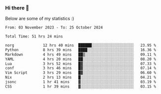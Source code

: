 ### Hi there 👋
Below are some of my statistics :)

<!--START_SECTION:waka-->

```txt
From: 03 November 2023 - To: 25 October 2024

Total Time: 51 hrs 24 mins

norg             12 hrs 40 mins  ██████░░░░░░░░░░░░░░░░░░░   23.95 %
Python           8 hrs 39 mins   ████░░░░░░░░░░░░░░░░░░░░░   16.36 %
Markdown         4 hrs 49 mins   ██▒░░░░░░░░░░░░░░░░░░░░░░   09.11 %
YAML             4 hrs 20 mins   ██░░░░░░░░░░░░░░░░░░░░░░░   08.20 %
Lua              3 hrs 52 mins   █▓░░░░░░░░░░░░░░░░░░░░░░░   07.33 %
conf             3 hrs 46 mins   █▓░░░░░░░░░░░░░░░░░░░░░░░   07.14 %
Vim Script       3 hrs 29 mins   █▓░░░░░░░░░░░░░░░░░░░░░░░   06.60 %
Nix              2 hrs 13 mins   █░░░░░░░░░░░░░░░░░░░░░░░░   04.21 %
jsonc            1 hr 41 mins    ▓░░░░░░░░░░░░░░░░░░░░░░░░   03.19 %
CSS              1 hr 39 mins    ▓░░░░░░░░░░░░░░░░░░░░░░░░   03.15 %
```

<!--END_SECTION:waka-->

<!--
**KlapenHz/KlapenHz** is a ✨ _special_ ✨ repository because its `README.md` (this file) appears on your GitHub profile.

Here are some ideas to get you started:

- 🔭 I’m currently working on ...
- 🌱 I’m currently learning ...
- 👯 I’m looking to collaborate on ...
- 🤔 I’m looking for help with ...
- 💬 Ask me about ...
- 📫 How to reach me: ...
- 😄 Pronouns: ...
- ⚡ Fun fact: ...
-->
